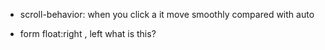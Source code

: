 - scroll-behavior: when you click a it move smoothly compared with auto

- form float:right , left what is this?
